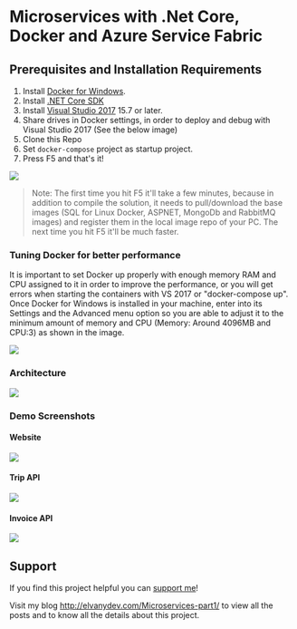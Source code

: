 # Microservices with .Net Core, Docker and Azure Service Fabric

## Prerequisites and Installation Requirements

1. Install [Docker for Windows](https://docs.docker.com/docker-for-windows/install/).
2. Install [.NET Core SDK](https://www.microsoft.com/net/download/windows)
3. Install [Visual Studio 2017](https://www.visualstudio.com/downloads/) 15.7 or later.
4. Share drives in Docker settings, in order to deploy and debug with Visual Studio 2017 (See the below image)
5. Clone this Repo
6. Set `docker-compose` project as startup project.
7. Press F5 and that's it!

![](https://github.com/vany0114/vany0114.github.io/blob/master/images/docker_settings_shared_drives.png)

> Note: The first time you hit F5 it'll take a few minutes, because in addition to compile the solution, it needs to pull/download the base images (SQL for Linux Docker, ASPNET, MongoDb and RabbitMQ images) and register them in the local image repo of your PC. The next time you hit F5 it'll be much faster.

### Tuning Docker for better performance

It is important to set Docker up properly with enough memory RAM and CPU assigned to it in order to improve the performance, or you will get errors when starting the containers with VS 2017 or "docker-compose up". Once Docker for Windows is installed in your machine, enter into its Settings and the Advanced menu option so you are able to adjust it to the minimum amount of memory and CPU (Memory: Around 4096MB and CPU:3) as shown in the image.

![](https://github.com/vany0114/vany0114.github.io/blob/master/images/docker_settings.png)

### Architecture
![](https://github.com/vany0114/vany0114.github.io/blob/master/images/Duber_Production_Environment_Architecture.png)

### Demo Screenshots
#### Website
![](https://github.com/vany0114/vany0114.github.io/blob/master/images/duber-in-action.gif)
#### Trip API
![](https://github.com/vany0114/vany0114.github.io/blob/master/images/duber-trip-api.png)
#### Invoice API
![](https://github.com/vany0114/vany0114.github.io/blob/master/images/duber-invoice-api.png)

## Support
If you find this project helpful you can [support me](http://www.paypal.me/vany0114/3)!

Visit my blog <http://elvanydev.com/Microservices-part1/> to view all the posts and to know all the details about this project.
